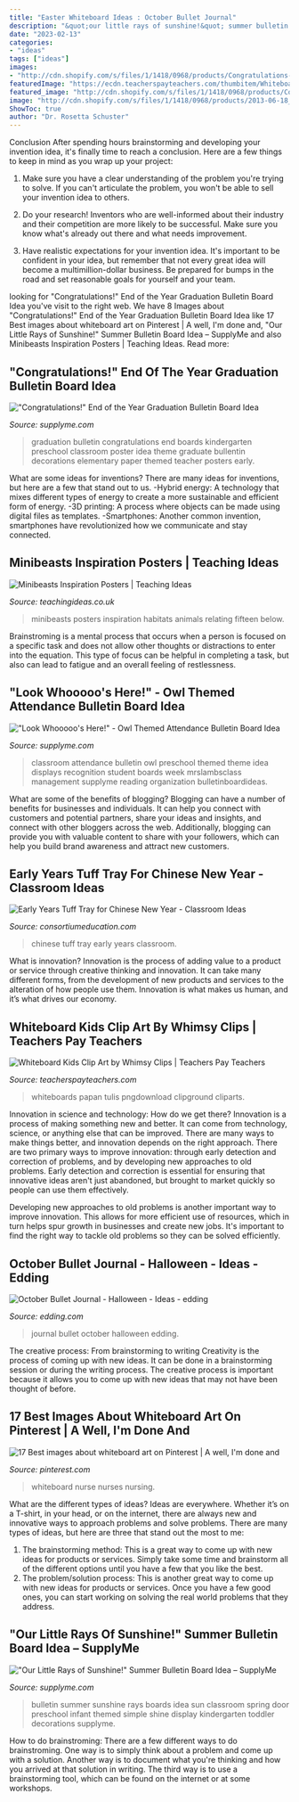 ```yaml
---
title: "Easter Whiteboard Ideas : October Bullet Journal"
description: "&quot;our little rays of sunshine!&quot; summer bulletin board idea – supplyme"
date: "2023-02-13"
categories:
- "ideas"
tags: ["ideas"]
images:
- "http://cdn.shopify.com/s/files/1/1418/0968/products/Congratulations-End-of-the-Year-Graduation-Bulletin-Board_grande.jpg?v=1522782270"
featuredImage: "https://ecdn.teacherspayteachers.com/thumbitem/Whiteboard-Kids-Clip-Art-1711726-1587322723/original-1711726-2.jpg"
featured_image: "http://cdn.shopify.com/s/files/1/1418/0968/products/Congratulations-End-of-the-Year-Graduation-Bulletin-Board_grande.jpg?v=1522782270"
image: "http://cdn.shopify.com/s/files/1/1418/0968/products/2013-06-18_2020.31.01_grande.jpg?v=1522782275"
ShowToc: true
author: "Dr. Rosetta Schuster"
---
```



Conclusion
After spending hours brainstorming and developing your invention idea, it's finally time to reach a conclusion. Here are a few things to keep in mind as you wrap up your project:
1. Make sure you have a clear understanding of the problem you're trying to solve. If you can't articulate the problem, you won't be able to sell your invention idea to others.

2. Do your research! Inventors who are well-informed about their industry and their competition are more likely to be successful. Make sure you know what's already out there and what needs improvement.

3. Have realistic expectations for your invention idea. It's important to be confident in your idea, but remember that not every great idea will become a multimillion-dollar business. Be prepared for bumps in the road and set reasonable goals for yourself and your team.

	

		
looking for &quot;Congratulations!&quot; End of the Year Graduation Bulletin Board Idea you've visit to the right web. We have 8 Images about &quot;Congratulations!&quot; End of the Year Graduation Bulletin Board Idea like 17 Best images about whiteboard art on Pinterest | A well, I&#039;m done and, &quot;Our Little Rays of Sunshine!&quot; Summer Bulletin Board Idea – SupplyMe and also Minibeasts Inspiration Posters | Teaching Ideas. Read more:
		
    
## &quot;Congratulations!&quot; End Of The Year Graduation Bulletin Board Idea

<img loading=lazy src="http://cdn.shopify.com/s/files/1/1418/0968/products/Congratulations-End-of-the-Year-Graduation-Bulletin-Board_grande.jpg?v=1522782270" onerror="this.onerror=null;this.src='https://tse4.mm.bing.net/th?id=OIP.-RM3CIV6xYRxbIhQgAZDqgHaFh&amp;pid=15.1';" alt="&quot;Congratulations!&quot; End of the Year Graduation Bulletin Board Idea">

_Source: supplyme.com_

>graduation bulletin congratulations end boards kindergarten preschool classroom poster idea theme graduate bullentin decorations elementary paper themed teacher posters early. 

	

What are some ideas for inventions?
There are many ideas for inventions, but here are a few that stand out to us. 
-Hybrid energy: A technology that mixes different types of energy to create a more sustainable and efficient form of energy.
-3D printing: A process where objects can be made using digital files as templates.
-Smartphones: Another common invention, smartphones have revolutionized how we communicate and stay connected.

    
## Minibeasts Inspiration Posters | Teaching Ideas

<img loading=lazy src="http://www.teachingideas.co.uk/sites/default/files/styles/718w/public/minibeastsinspirations_0.jpg?itok=EQ2s9A_h" onerror="this.onerror=null;this.src='https://tse1.mm.bing.net/th?id=OIP.jcWsNNTsqYOlN9L42dLUuAHaFO&amp;pid=15.1';" alt="Minibeasts Inspiration Posters | Teaching Ideas">

_Source: teachingideas.co.uk_

>minibeasts posters inspiration habitats animals relating fifteen below. 

	

Brainstroming is a mental process that occurs when a person is focused on a specific task and does not allow other thoughts or distractions to enter into the equation. This type of focus can be helpful in completing a task, but also can lead to fatigue and an overall feeling of restlessness.

    
## &quot;Look Whooooo&#039;s Here!&quot; - Owl Themed Attendance Bulletin Board Idea

<img loading=lazy src="http://cdn.shopify.com/s/files/1/1418/0968/products/Look-Whos-Here-Bulletin-Board_grande.jpg?v=1522781834" onerror="this.onerror=null;this.src='https://tse4.mm.bing.net/th?id=OIP.HtxllufSojQFkQdbpBnZLgAAAA&amp;pid=15.1';" alt="&quot;Look Whooooo&#039;s Here!&quot; - Owl Themed Attendance Bulletin Board Idea">

_Source: supplyme.com_

>classroom attendance bulletin owl preschool themed theme idea displays recognition student boards week mrslambsclass management supplyme reading organization bulletinboardideas. 

	

What are some of the benefits of blogging?
Blogging can have a number of benefits for businesses and individuals. It can help you connect with customers and potential partners, share your ideas and insights, and connect with other bloggers across the web. Additionally, blogging can provide you with valuable content to share with your followers, which can help you build brand awareness and attract new customers.

    
## Early Years Tuff Tray For Chinese New Year - Classroom Ideas

<img loading=lazy src="https://www.consortiumeducation.com/classroom-ideas/wp-content/uploads/2019/12/BlogHeader-1200x600-1.jpg" onerror="this.onerror=null;this.src='https://tse4.mm.bing.net/th?id=OIP.wcls5AdZk5w_ZNaqh_y73AHaDt&amp;pid=15.1';" alt="Early Years Tuff Tray for Chinese New Year - Classroom Ideas">

_Source: consortiumeducation.com_

>chinese tuff tray early years classroom. 

	

What is innovation?
Innovation is the process of adding value to a product or service through creative thinking and innovation. It can take many different forms, from the development of new products and services to the alteration of how people use them. Innovation is what makes us human, and it’s what drives our economy.

    
## Whiteboard Kids Clip Art By Whimsy Clips | Teachers Pay Teachers

<img loading=lazy src="https://ecdn.teacherspayteachers.com/thumbitem/Whiteboard-Kids-Clip-Art-1711726-1587322723/original-1711726-2.jpg" onerror="this.onerror=null;this.src='https://tse2.mm.bing.net/th?id=OIP.8_tBfhcQIf7vz9xgRTAaLwAAAA&amp;pid=15.1';" alt="Whiteboard Kids Clip Art by Whimsy Clips | Teachers Pay Teachers">

_Source: teacherspayteachers.com_

>whiteboards papan tulis pngdownload clipground cliparts. 

	

Innovation in science and technology: How do we get there?
Innovation is a process of making something new and better. It can come from technology, science, or anything else that can be improved. There are many ways to make things better, and innovation depends on the right approach.
There are two primary ways to improve innovation: through early detection and correction of problems, and by developing new approaches to old problems. Early detection and correction is essential for ensuring that innovative ideas aren't just abandoned, but brought to market quickly so people can use them effectively.

Developing new approaches to old problems is another important way to improve innovation. This allows for more efficient use of resources, which in turn helps spur growth in businesses and create new jobs. It's important to find the right way to tackle old problems so they can be solved efficiently.

    
## October Bullet Journal - Halloween - Ideas - Edding

<img loading=lazy src="https://www.edding.com/fileadmin/ideas/bullet-journal-october-halloween/october-bullet-journal-halloween-title.jpg" onerror="this.onerror=null;this.src='https://tse4.mm.bing.net/th?id=OIP.EMD3KOKnqdA8-SG-j639SgHaEK&amp;pid=15.1';" alt="October Bullet Journal - Halloween - Ideas - edding">

_Source: edding.com_

>journal bullet october halloween edding. 

	

The creative process: From brainstorming to writing
Creativity is the process of coming up with new ideas. It can be done in a brainstorming session or during the writing process. The creative process is important because it allows you to come up with new ideas that may not have been thought of before.

    
## 17 Best Images About Whiteboard Art On Pinterest | A Well, I&#039;m Done And

<img loading=lazy src="https://s-media-cache-ak0.pinimg.com/736x/1f/4c/47/1f4c4757cbc0594099de8c7e225f056b.jpg" onerror="this.onerror=null;this.src='https://tse4.mm.bing.net/th?id=OIP.V3TH52f97N4NkVTuvcY0gQHaJ4&amp;pid=15.1';" alt="17 Best images about whiteboard art on Pinterest | A well, I&#039;m done and">

_Source: pinterest.com_

>whiteboard nurse nurses nursing. 

	

What are the different types of ideas?
Ideas are everywhere. Whether it’s on a T-shirt, in your head, or on the internet, there are always new and innovative ways to approach problems and solve problems. 
There are many types of ideas, but here are three that stand out the most to me: 
1. The brainstorming method: This is a great way to come up with new ideas for products or services. Simply take some time and brainstorm all of the different options until you have a few that you like the best.
2. The problem/solution process: This is another great way to come up with new ideas for products or services. Once you have a few good ones, you can start working on solving the real world problems that they address. 

    
## &quot;Our Little Rays Of Sunshine!&quot; Summer Bulletin Board Idea – SupplyMe

<img loading=lazy src="http://cdn.shopify.com/s/files/1/1418/0968/products/2013-06-18_2020.31.01_grande.jpg?v=1522782275" onerror="this.onerror=null;this.src='https://tse1.mm.bing.net/th?id=OIP.Dwn0key3YBrS65dht0gt3QHaFj&amp;pid=15.1';" alt="&quot;Our Little Rays of Sunshine!&quot; Summer Bulletin Board Idea – SupplyMe">

_Source: supplyme.com_

>bulletin summer sunshine rays boards idea sun classroom spring door preschool infant themed simple shine display kindergarten toddler decorations supplyme. 

	

How to do brainstroming:
There are a few different ways to do brainstroming. One way is to simply think about a problem and come up with a solution. Another way is to document what you're thinking and how you arrived at that solution in writing. The third way is to use a brainstorming tool, which can be found on the internet or at some workshops.


